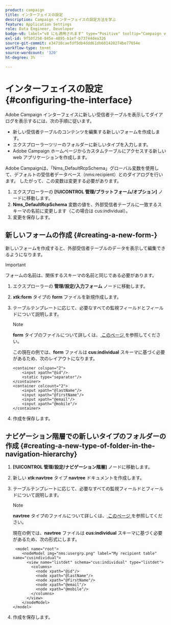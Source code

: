 ```yaml
---
product: campaign
title: インターフェイスの設定
description: Campaign インターフェイスの設定方法を学ぶ
feature: Application Settings
role: Data Engineer, Developer
badge-v8: label="v8 にも適用されます" type="Positive" tooltip="Campaign v8 にも適用されます"
exl-id: 9f50f258-845e-4895-b1ef-b73744dea326
source-git-commit: e34718caefdf5db4ddd61db601420274be77054e
workflow-type: tm+mt
source-wordcount: '320'
ht-degree: 3%

---
```


# インターフェイスの設定{#configuring-the-interface}

Adobe Campaign インターフェイスに新しい受信者テーブルを表示してダイアログを表示するには、次の手順に従います。

* 新しい受信者テーブルのコンテンツを編集する新しいフォームを作成します。
* エクスプローラーツリーのフォルダーに新しいタイプを入力します。
* Adobe Campaign ホームページからカスタムテーブルにアクセスする新しい web アプリケーションを作成します。

Adobe Campaignは、「Nms_DefaultRcpSchema」グローバル変数を使用して、デフォルトの受信者データベース（nms:recipient）とのダイアログを行います。 したがって、この変数は変更する必要があります。

1. エクスプローラーの **[!UICONTROL 管理/プラットフォーム/オプション]** ノードに移動します。
1. **Nms_DefaultRcpSchema** 変数の値を、外部受信者テーブルに一致するスキーマの名前に変更します（この場合は cus:individual）。
1. 変更を保存します。

## 新しいフォームの作成 {#creating-a-new-form-}

新しいフォームを作成すると、外部受信者テーブルのデータを表示して編集できるようになります。

>[!IMPORTANT]
>
>フォームの名前は、関係するスキーマの名前と同じである必要があります。

1. エクスプローラーの **管理/設定/入力フォーム** ノードに移動します。
1. **xtk:form** タイプの **form** ファイルを新規作成します。
1. テーブルテンプレートに応じて、必要なすべての監視フィールドとフィールドについて説明します。

   >[!NOTE]
   >
   >**form** タイプのファイルについて詳しくは、[ このページ ](../../configuration/using/identifying-a-form.md) を参照してください。

   この現在の例では、**form** ファイルは **cus:individual** スキーマに基づく必要があるため、次のレイアウトになります。

   ```
   <container colspan="2">
       <input xpath="@id"/>
       <static type="separator"/>
   </container>
   <container colcount="2">
       <input xpath="@lastName"/>
       <input xpath="@firstName"/>
       <input xpath="@email"/>
       <input xpath="@mobile"/>
   </container> 
   ```

1. 作成を保存します。

## ナビゲーション階層での新しいタイプのフォルダーの作成 {#creating-a-new-type-of-folder-in-the-navigation-hierarchy}

1. **[!UICONTROL 管理/設定/ナビゲーション階層]** ノードに移動します。
1. 新しい **xtk:navtree** タイプ **navtree** ドキュメントを作成します。
1. テーブルテンプレートに応じて、必要なすべての監視フィールドとフィールドについて説明します。

   >[!NOTE]
   >
   >**navtree** タイプのファイルについて詳しくは、[ このページ ](../../platform/using/adobe-campaign-explorer.md#about-navigation-hierarchy) を参照してください。

   現在の例では、**navtree** ファイルは **cus:individual** スキーマに基づく必要があるため、次の形式にします。

   ```
    <model name="root">
       <nodeModel img="nms:usergrp.png" label="My recipient table" name="cusindividual">
         <view name="listdet" schema="cus:individual" type="listdet">
           <columns>
             <node xpath="@id"/>
             <node xpath="@lastName"/>
             <node xpath="@firstName"/>
             <node xpath="@email"/>
             <node xpath="@mobile"/>
           </columns>
         </view>
       </nodeModel>
   </model>
   ```

1. 作成を保存します。
